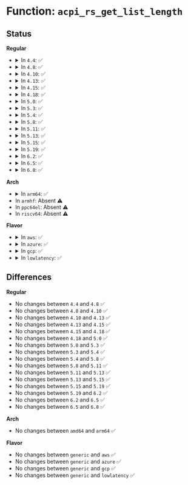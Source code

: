 # Function: <code>acpi_rs_get_list_length</code>

## Status
<b>Regular</b>
<ul>
<li>
<details>
<summary>In <code>4.4</code>: ✅</summary>

```c
acpi_status acpi_rs_get_list_length(u8 *aml_buffer, u32 aml_buffer_length, acpi_size *size_needed);
```

**Collision:** Unique Global

**Inline:** No

**Transformation:** False

**Instances:**

```
In drivers/acpi/acpica/rscalc.c (ffffffff814a297a)
Location: drivers/acpi/acpica/rscalc.c:397
Inline: False
Direct callers:
  - drivers/acpi/acpica/rscreate.c:acpi_buffer_to_resource
  - drivers/acpi/acpica/rscreate.c:acpi_rs_create_resource_list
```
**Symbols:**

```
ffffffff814a297a-ffffffff814a2b72: acpi_rs_get_list_length (STB_GLOBAL)
```
</details>
</li>
<li>
<details>
<summary>In <code>4.8</code>: ✅</summary>

```c
acpi_status acpi_rs_get_list_length(u8 *aml_buffer, u32 aml_buffer_length, acpi_size *size_needed);
```

**Collision:** Unique Global

**Inline:** No

**Transformation:** False

**Instances:**

```
In drivers/acpi/acpica/rscalc.c (ffffffff814f1c9f)
Location: drivers/acpi/acpica/rscalc.c:400
Inline: False
Direct callers:
  - drivers/acpi/acpica/rscreate.c:acpi_rs_create_resource_list
  - drivers/acpi/acpica/rscreate.c:acpi_buffer_to_resource
```
**Symbols:**

```
ffffffff814f1c9f-ffffffff814f1ea1: acpi_rs_get_list_length (STB_GLOBAL)
```
</details>
</li>
<li>
<details>
<summary>In <code>4.10</code>: ✅</summary>

```c
acpi_status acpi_rs_get_list_length(u8 *aml_buffer, u32 aml_buffer_length, acpi_size *size_needed);
```

**Collision:** Unique Global

**Inline:** No

**Transformation:** False

**Instances:**

```
In drivers/acpi/acpica/rscalc.c (ffffffff815147ed)
Location: drivers/acpi/acpica/rscalc.c:400
Inline: False
Direct callers:
  - drivers/acpi/acpica/rscreate.c:acpi_rs_create_resource_list
  - drivers/acpi/acpica/rscreate.c:acpi_buffer_to_resource
```
**Symbols:**

```
ffffffff815147ed-ffffffff815149ef: acpi_rs_get_list_length (STB_GLOBAL)
```
</details>
</li>
<li>
<details>
<summary>In <code>4.13</code>: ✅</summary>

```c
acpi_status acpi_rs_get_list_length(u8 *aml_buffer, u32 aml_buffer_length, acpi_size *size_needed);
```

**Collision:** Unique Global

**Inline:** No

**Transformation:** False

**Instances:**

```
In drivers/acpi/acpica/rscalc.c (ffffffff81524fee)
Location: drivers/acpi/acpica/rscalc.c:477
Inline: False
Direct callers:
  - drivers/acpi/acpica/rscreate.c:acpi_rs_create_resource_list
  - drivers/acpi/acpica/rscreate.c:acpi_buffer_to_resource
```
**Symbols:**

```
ffffffff81524fee-ffffffff8152529d: acpi_rs_get_list_length (STB_GLOBAL)
```
</details>
</li>
<li>
<details>
<summary>In <code>4.15</code>: ✅</summary>

```c
acpi_status acpi_rs_get_list_length(u8 *aml_buffer, u32 aml_buffer_length, acpi_size *size_needed);
```

**Collision:** Unique Global

**Inline:** No

**Transformation:** False

**Instances:**

```
In drivers/acpi/acpica/rscalc.c (ffffffff8157af89)
Location: drivers/acpi/acpica/rscalc.c:477
Inline: False
Direct callers:
  - drivers/acpi/acpica/rscreate.c:acpi_rs_create_resource_list
  - drivers/acpi/acpica/rscreate.c:acpi_buffer_to_resource
```
**Symbols:**

```
ffffffff8157af89-ffffffff8157b344: acpi_rs_get_list_length (STB_GLOBAL)
```
</details>
</li>
<li>
<details>
<summary>In <code>4.18</code>: ✅</summary>

```c
acpi_status acpi_rs_get_list_length(u8 *aml_buffer, u32 aml_buffer_length, acpi_size *size_needed);
```

**Collision:** Unique Global

**Inline:** No

**Transformation:** False

**Instances:**

```
In drivers/acpi/acpica/rscalc.c (ffffffff815b2158)
Location: drivers/acpi/acpica/rscalc.c:441
Inline: False
Direct callers:
  - drivers/acpi/acpica/rscreate.c:acpi_rs_create_resource_list
  - drivers/acpi/acpica/rscreate.c:acpi_buffer_to_resource
```
**Symbols:**

```
ffffffff815b2158-ffffffff815b2516: acpi_rs_get_list_length (STB_GLOBAL)
```
</details>
</li>
<li>
<details>
<summary>In <code>5.0</code>: ✅</summary>

```c
acpi_status acpi_rs_get_list_length(u8 *aml_buffer, u32 aml_buffer_length, acpi_size *size_needed);
```

**Collision:** Unique Global

**Inline:** No

**Transformation:** False

**Instances:**

```
In drivers/acpi/acpica/rscalc.c (ffffffff815cb358)
Location: drivers/acpi/acpica/rscalc.c:441
Inline: False
Direct callers:
  - drivers/acpi/acpica/rscreate.c:acpi_rs_create_resource_list
  - drivers/acpi/acpica/rscreate.c:acpi_buffer_to_resource
```
**Symbols:**

```
ffffffff815cb358-ffffffff815cb720: acpi_rs_get_list_length (STB_GLOBAL)
```
</details>
</li>
<li>
<details>
<summary>In <code>5.3</code>: ✅</summary>

```c
acpi_status acpi_rs_get_list_length(u8 *aml_buffer, u32 aml_buffer_length, acpi_size *size_needed);
```

**Collision:** Unique Global

**Inline:** No

**Transformation:** False

**Instances:**

```
In drivers/acpi/acpica/rscalc.c (ffffffff815fcb07)
Location: drivers/acpi/acpica/rscalc.c:441
Inline: False
Direct callers:
  - drivers/acpi/acpica/rscreate.c:acpi_rs_create_resource_list
  - drivers/acpi/acpica/rscreate.c:acpi_buffer_to_resource
```
**Symbols:**

```
ffffffff815fcb07-ffffffff815fcece: acpi_rs_get_list_length (STB_GLOBAL)
```
</details>
</li>
<li>
<details>
<summary>In <code>5.4</code>: ✅</summary>

```c
acpi_status acpi_rs_get_list_length(u8 *aml_buffer, u32 aml_buffer_length, acpi_size *size_needed);
```

**Collision:** Unique Global

**Inline:** No

**Transformation:** False

**Instances:**

```
In drivers/acpi/acpica/rscalc.c (ffffffff8161dfb1)
Location: drivers/acpi/acpica/rscalc.c:441
Inline: False
Direct callers:
  - drivers/acpi/acpica/rscreate.c:acpi_rs_create_resource_list
  - drivers/acpi/acpica/rscreate.c:acpi_buffer_to_resource
```
**Symbols:**

```
ffffffff8161dfb1-ffffffff8161e378: acpi_rs_get_list_length (STB_GLOBAL)
```
</details>
</li>
<li>
<details>
<summary>In <code>5.8</code>: ✅</summary>

```c
acpi_status acpi_rs_get_list_length(u8 *aml_buffer, u32 aml_buffer_length, acpi_size *size_needed);
```

**Collision:** Unique Global

**Inline:** No

**Transformation:** False

**Instances:**

```
In drivers/acpi/acpica/rscalc.c (ffffffff816ca50a)
Location: drivers/acpi/acpica/rscalc.c:441
Inline: False
Direct callers:
  - drivers/acpi/acpica/rscreate.c:acpi_rs_create_resource_list
  - drivers/acpi/acpica/rscreate.c:acpi_buffer_to_resource
```
**Symbols:**

```
ffffffff816ca50a-ffffffff816ca8d1: acpi_rs_get_list_length (STB_GLOBAL)
```
</details>
</li>
<li>
<details>
<summary>In <code>5.11</code>: ✅</summary>

```c
acpi_status acpi_rs_get_list_length(u8 *aml_buffer, u32 aml_buffer_length, acpi_size *size_needed);
```

**Collision:** Unique Global

**Inline:** No

**Transformation:** False

**Instances:**

```
In drivers/acpi/acpica/rscalc.c (ffffffff816e8530)
Location: drivers/acpi/acpica/rscalc.c:441
Inline: False
Direct callers:
  - drivers/acpi/acpica/rscreate.c:acpi_rs_create_resource_list
  - drivers/acpi/acpica/rscreate.c:acpi_buffer_to_resource
```
**Symbols:**

```
ffffffff816e8530-ffffffff816e88f7: acpi_rs_get_list_length (STB_GLOBAL)
```
</details>
</li>
<li>
<details>
<summary>In <code>5.13</code>: ✅</summary>

```c
acpi_status acpi_rs_get_list_length(u8 *aml_buffer, u32 aml_buffer_length, acpi_size *size_needed);
```

**Collision:** Unique Global

**Inline:** No

**Transformation:** False

**Instances:**

```
In drivers/acpi/acpica/rscalc.c (ffffffff816ca3f2)
Location: drivers/acpi/acpica/rscalc.c:441
Inline: False
Direct callers:
  - drivers/acpi/acpica/rscreate.c:acpi_rs_create_resource_list
  - drivers/acpi/acpica/rscreate.c:acpi_buffer_to_resource
```
**Symbols:**

```
ffffffff816ca3f2-ffffffff816ca7b9: acpi_rs_get_list_length (STB_GLOBAL)
```
</details>
</li>
<li>
<details>
<summary>In <code>5.15</code>: ✅</summary>

```c
acpi_status acpi_rs_get_list_length(u8 *aml_buffer, u32 aml_buffer_length, acpi_size *size_needed);
```

**Collision:** Unique Global

**Inline:** No

**Transformation:** False

**Instances:**

```
In drivers/acpi/acpica/rscalc.c (ffffffff81741794)
Location: drivers/acpi/acpica/rscalc.c:441
Inline: False
Direct callers:
  - drivers/acpi/acpica/rscreate.c:acpi_rs_create_resource_list
  - drivers/acpi/acpica/rscreate.c:acpi_buffer_to_resource
```
**Symbols:**

```
ffffffff81741794-ffffffff81741b5b: acpi_rs_get_list_length (STB_GLOBAL)
```
</details>
</li>
<li>
<details>
<summary>In <code>5.19</code>: ✅</summary>

```c
acpi_status acpi_rs_get_list_length(u8 *aml_buffer, u32 aml_buffer_length, acpi_size *size_needed);
```

**Collision:** Unique Global

**Inline:** No

**Transformation:** False

**Instances:**

```
In drivers/acpi/acpica/rscalc.c (ffffffff81873209)
Location: drivers/acpi/acpica/rscalc.c:441
Inline: False
Direct callers:
  - drivers/acpi/acpica/rscreate.c:acpi_rs_create_resource_list
  - drivers/acpi/acpica/rscreate.c:acpi_buffer_to_resource
```
**Symbols:**

```
ffffffff81873209-ffffffff818735eb: acpi_rs_get_list_length (STB_GLOBAL)
```
</details>
</li>
<li>
<details>
<summary>In <code>6.2</code>: ✅</summary>

```c
acpi_status acpi_rs_get_list_length(u8 *aml_buffer, u32 aml_buffer_length, acpi_size *size_needed);
```

**Collision:** Unique Global

**Inline:** No

**Transformation:** False

**Instances:**

```
In drivers/acpi/acpica/rscalc.c (ffffffff819b4340)
Location: drivers/acpi/acpica/rscalc.c:441
Inline: False
Direct callers:
  - drivers/acpi/acpica/rscreate.c:acpi_rs_create_resource_list
  - drivers/acpi/acpica/rscreate.c:acpi_buffer_to_resource
```
**Symbols:**

```
ffffffff819b4340-ffffffff819b4798: acpi_rs_get_list_length (STB_GLOBAL)
```
</details>
</li>
<li>
<details>
<summary>In <code>6.5</code>: ✅</summary>

```c
acpi_status acpi_rs_get_list_length(u8 *aml_buffer, u32 aml_buffer_length, acpi_size *size_needed);
```

**Collision:** Unique Global

**Inline:** No

**Transformation:** False

**Instances:**

```
In drivers/acpi/acpica/rscalc.c (ffffffff819fb350)
Location: drivers/acpi/acpica/rscalc.c:451
Inline: False
Direct callers:
  - drivers/acpi/acpica/rscreate.c:acpi_rs_create_resource_list
  - drivers/acpi/acpica/rscreate.c:acpi_buffer_to_resource
```
**Symbols:**

```
ffffffff819fb350-ffffffff819fb79d: acpi_rs_get_list_length (STB_GLOBAL)
```
</details>
</li>
<li>
<details>
<summary>In <code>6.8</code>: ✅</summary>

```c
acpi_status acpi_rs_get_list_length(u8 *aml_buffer, u32 aml_buffer_length, acpi_size *size_needed);
```

**Collision:** Unique Global

**Inline:** No

**Transformation:** False

**Instances:**

```
In drivers/acpi/acpica/rscalc.c (ffffffff81a461a0)
Location: drivers/acpi/acpica/rscalc.c:451
Inline: False
Direct callers:
  - drivers/acpi/acpica/rscreate.c:acpi_rs_create_resource_list
  - drivers/acpi/acpica/rscreate.c:acpi_buffer_to_resource
```
**Symbols:**

```
ffffffff81a461a0-ffffffff81a465ed: acpi_rs_get_list_length (STB_GLOBAL)
```
</details>
</li>
</ul>
<b>Arch</b>
<ul>
<li>
<details>
<summary>In <code>arm64</code>: ✅</summary>

```c
acpi_status acpi_rs_get_list_length(u8 *aml_buffer, u32 aml_buffer_length, acpi_size *size_needed);
```

**Collision:** Unique Global

**Inline:** No

**Transformation:** False

**Instances:**

```
In drivers/acpi/acpica/rscalc.c (ffff800010794680)
Location: drivers/acpi/acpica/rscalc.c:441
Inline: False
Direct callers:
  - drivers/acpi/acpica/rscreate.c:acpi_rs_create_resource_list
  - drivers/acpi/acpica/rscreate.c:acpi_buffer_to_resource
```
**Symbols:**

```
ffff800010794680-ffff800010794944: acpi_rs_get_list_length (STB_GLOBAL)
```
</details>
</li>
<li>
In <code>armhf</code>: Absent ⚠️
</li>
<li>
In <code>ppc64el</code>: Absent ⚠️
</li>
<li>
In <code>riscv64</code>: Absent ⚠️
</li>
</ul>
<b>Flavor</b>
<ul>
<li>
<details>
<summary>In <code>aws</code>: ✅</summary>

```c
acpi_status acpi_rs_get_list_length(u8 *aml_buffer, u32 aml_buffer_length, acpi_size *size_needed);
```

**Collision:** Unique Global

**Inline:** No

**Transformation:** False

**Instances:**

```
In drivers/acpi/acpica/rscalc.c (ffffffff815f9944)
Location: drivers/acpi/acpica/rscalc.c:441
Inline: False
Direct callers:
  - drivers/acpi/acpica/rscreate.c:acpi_rs_create_resource_list
  - drivers/acpi/acpica/rscreate.c:acpi_buffer_to_resource
```
**Symbols:**

```
ffffffff815f9944-ffffffff815f9c02: acpi_rs_get_list_length (STB_GLOBAL)
```
</details>
</li>
<li>
<details>
<summary>In <code>azure</code>: ✅</summary>

```c
acpi_status acpi_rs_get_list_length(u8 *aml_buffer, u32 aml_buffer_length, acpi_size *size_needed);
```

**Collision:** Unique Global

**Inline:** No

**Transformation:** False

**Instances:**

```
In drivers/acpi/acpica/rscalc.c (ffffffff815e4e7e)
Location: drivers/acpi/acpica/rscalc.c:441
Inline: False
Direct callers:
  - drivers/acpi/acpica/rscreate.c:acpi_rs_create_resource_list
  - drivers/acpi/acpica/rscreate.c:acpi_buffer_to_resource
```
**Symbols:**

```
ffffffff815e4e7e-ffffffff815e513c: acpi_rs_get_list_length (STB_GLOBAL)
```
</details>
</li>
<li>
<details>
<summary>In <code>gcp</code>: ✅</summary>

```c
acpi_status acpi_rs_get_list_length(u8 *aml_buffer, u32 aml_buffer_length, acpi_size *size_needed);
```

**Collision:** Unique Global

**Inline:** No

**Transformation:** False

**Instances:**

```
In drivers/acpi/acpica/rscalc.c (ffffffff81612291)
Location: drivers/acpi/acpica/rscalc.c:441
Inline: False
Direct callers:
  - drivers/acpi/acpica/rscreate.c:acpi_rs_create_resource_list
  - drivers/acpi/acpica/rscreate.c:acpi_buffer_to_resource
```
**Symbols:**

```
ffffffff81612291-ffffffff81612658: acpi_rs_get_list_length (STB_GLOBAL)
```
</details>
</li>
<li>
<details>
<summary>In <code>lowlatency</code>: ✅</summary>

```c
acpi_status acpi_rs_get_list_length(u8 *aml_buffer, u32 aml_buffer_length, acpi_size *size_needed);
```

**Collision:** Unique Global

**Inline:** No

**Transformation:** False

**Instances:**

```
In drivers/acpi/acpica/rscalc.c (ffffffff8162c141)
Location: drivers/acpi/acpica/rscalc.c:441
Inline: False
Direct callers:
  - drivers/acpi/acpica/rscreate.c:acpi_rs_create_resource_list
  - drivers/acpi/acpica/rscreate.c:acpi_buffer_to_resource
```
**Symbols:**

```
ffffffff8162c141-ffffffff8162c508: acpi_rs_get_list_length (STB_GLOBAL)
```
</details>
</li>
</ul>

## Differences
<b>Regular</b>
<ul>
<li>
No changes between <code>4.4</code> and <code>4.8</code> ✅
</li>
<li>
No changes between <code>4.8</code> and <code>4.10</code> ✅
</li>
<li>
No changes between <code>4.10</code> and <code>4.13</code> ✅
</li>
<li>
No changes between <code>4.13</code> and <code>4.15</code> ✅
</li>
<li>
No changes between <code>4.15</code> and <code>4.18</code> ✅
</li>
<li>
No changes between <code>4.18</code> and <code>5.0</code> ✅
</li>
<li>
No changes between <code>5.0</code> and <code>5.3</code> ✅
</li>
<li>
No changes between <code>5.3</code> and <code>5.4</code> ✅
</li>
<li>
No changes between <code>5.4</code> and <code>5.8</code> ✅
</li>
<li>
No changes between <code>5.8</code> and <code>5.11</code> ✅
</li>
<li>
No changes between <code>5.11</code> and <code>5.13</code> ✅
</li>
<li>
No changes between <code>5.13</code> and <code>5.15</code> ✅
</li>
<li>
No changes between <code>5.15</code> and <code>5.19</code> ✅
</li>
<li>
No changes between <code>5.19</code> and <code>6.2</code> ✅
</li>
<li>
No changes between <code>6.2</code> and <code>6.5</code> ✅
</li>
<li>
No changes between <code>6.5</code> and <code>6.8</code> ✅
</li>
</ul>
<b>Arch</b>
<ul>
<li>
No changes between <code>amd64</code> and <code>arm64</code> ✅
</li>
</ul>
<b>Flavor</b>
<ul>
<li>
No changes between <code>generic</code> and <code>aws</code> ✅
</li>
<li>
No changes between <code>generic</code> and <code>azure</code> ✅
</li>
<li>
No changes between <code>generic</code> and <code>gcp</code> ✅
</li>
<li>
No changes between <code>generic</code> and <code>lowlatency</code> ✅
</li>
</ul>
